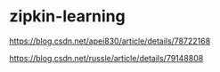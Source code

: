 # zipkin-learning

https://blog.csdn.net/apei830/article/details/78722168

https://blog.csdn.net/russle/article/details/79148808
